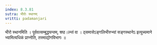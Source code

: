 ```yaml
---
index: 8.3.81
sutra: भीरोः स्थानम्
vritti: padamanjari
---
```


 भीरो स्थानमिति । पूर्ववत्सम्बुद्ध्यन्तम्, षष्ठ।ल्न्तं वा । ठ्समासेऽङ्गलिभीरुभ्यां सङ्गस्थानेऽ इत्युच्यमाने भ्यामित्यधिकं प्राप्नोति, तस्माद्योगविभागः ॥